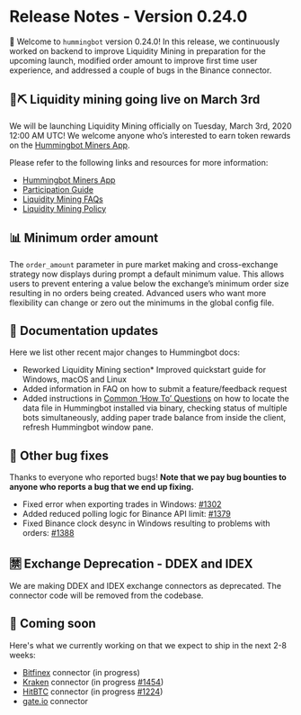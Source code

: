 # Release Notes - Version 0.24.0

🚀 Welcome to `hummingbot` version 0.24.0! In this release, we continuously worked on backend to improve Liquidity Mining in preparation for the upcoming launch, modified order amount to improve first time user experience, and addressed a couple of bugs in the Binance connector.

## 🌊⛏ Liquidity mining going live on March 3rd

We will be launching Liquidity Mining officially on Tuesday, March 3rd, 2020 12:00 AM UTC! We welcome anyone who’s interested to earn token rewards on the [Hummingbot Miners App](https://miners.hummingbot.io).

Please refer to the following links and resources for more information:

- [Hummingbot Miners App](https://miners.hummingbot.io)
- [Participation Guide](https://docs.hummingbot.io/liquidity-mining/)
- [Liquidity Mining FAQs](https://docs.hummingbot.io/faq/liquidity-mining/)
- [Liquidity Mining Policy](https://hummingbot.io/liquidity-mining-policy/)

## 📊 Minimum order amount

The `order_amount` parameter in pure market making and cross-exchange strategy now displays during prompt a default minimum value. This allows users to prevent entering a value below the exchange’s minimum order size resulting in no orders being created. Advanced users who want more flexibility can change or zero out the minimums in the global config file.

## 📓 Documentation updates

Here we list other recent major changes to Hummingbot docs:

- Reworked Liquidity Mining section\* Improved quickstart guide for Windows, macOS and Linux
- Added information in FAQ on how to submit a feature/feedback request
- Added instructions in [Common ‘How To’ Questions](https://docs.hummingbot.io/faq/troubleshooting/) on how to locate the data file in Hummingbot installed via binary, checking status of multiple bots simultaneously, adding paper trade balance from inside the client, refresh Hummingbot window pane.

## 🐞 Other bug fixes

Thanks to everyone who reported bugs! **Note that we pay bug bounties to anyone who reports a bug that we end up fixing.**

- Fixed error when exporting trades in Windows: [#1302](https://github.com/CoinAlpha/hummingbot/issues/1302)
- Added reduced polling logic for Binance API limit: [#1379](https://github.com/CoinAlpha/hummingbot/issues/1379)
- Fixed Binance clock desync in Windows resulting to problems with orders: [#1388](https://github.com/CoinAlpha/hummingbot/issues/1388)

## 🈲 Exchange Deprecation - DDEX and IDEX

We are making DDEX and IDEX exchange connectors as deprecated. The connector code will be removed from the codebase.

## 🚀 Coming soon

Here's what we currently working on that we expect to ship in the next 2-8 weeks:

- [Bitfinex](https://www.bitfinex.com/) connector (in progress)
- [Kraken](https://www.kraken.com/) connector (in progress [#1454](https://github.com/CoinAlpha/hummingbot/pull/1454))
- [HitBTC](https://hitbtc.com/) connector (in progress [#1224](https://github.com/CoinAlpha/hummingbot/pull/1224))
- [gate.io](https://gate.io) connector
